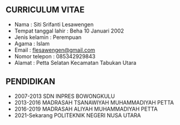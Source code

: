 ## CURRICULUM VITAE
- Nama : Siti Srifanti Lesawengen
- Tempat tanggal lahir : Beha 10 Januari 2002
- Jenis kelamin : Perempuan
- Agama         : Islam
- Email         : flesawengen@gmail.com
- Nomor telepon : 085342929843
- Alamat : Petta Selatan Kecamatan Tabukan Utara


## PENDIDIKAN
- 2007-2013 SDN INPRES BOWONGKULU
- 2013-2016 MADRASAH TSANAWIYAH MUHAMMADIYAH PETTA
- 2016-2019 MADRASAH ALIYAH MUHAMMADIYAH PETTA
- 2021-Sekarang POLITEKNIK NEGERI NUSA UTARA

<!--
**sitisrifanti/sitisrifanti** is a ✨ _special_ ✨ repository because its `README.md` (this file) appears on your GitHub profile.

Here are some ideas to get you started:

- 🔭 I’m currently working on ...
- 🌱 I’m currently learning ...
- 👯 I’m looking to collaborate on ...
- 🤔 I’m looking for help with ...
- 💬 Ask me about ...
- 📫 How to reach me: ...
- 😄 Pronouns: ...
- ⚡ Fun fact: ...
-->

